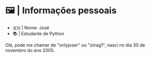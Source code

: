 # 🖼️ | Informações pessoais
- 🇧🇷 | Nome: José
- 📚 | Estudante de Python


Olá, pode me chamar de "onlyjoser" ou "ziirag1", nasci no dia 30 de novembro do ano 2005.
